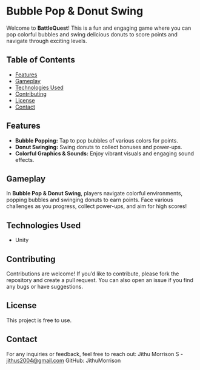 # Bubble Pop & Donut Swing

Welcome to **BattleQuest**! This is a fun and engaging game where you can pop colorful bubbles and swing delicious donuts to score points and navigate through exciting levels.

## Table of Contents
- [Features](#features)
- [Gameplay](#gameplay)
- [Technologies Used](#technologies-used)
- [Contributing](#contributing)
- [License](#license)
- [Contact](#contact)

## Features
- **Bubble Popping:** Tap to pop bubbles of various colors for points.
- **Donut Swinging:** Swing donuts to collect bonuses and power-ups.
- **Colorful Graphics & Sounds:** Enjoy vibrant visuals and engaging sound effects.

## Gameplay
In **Bubble Pop & Donut Swing**, players navigate colorful environments, popping bubbles and swinging donuts to earn points. Face various challenges as you progress, collect power-ups, and aim for high scores!

## Technologies Used
- Unity

## Contributing
Contributions are welcome! If you’d like to contribute, please fork the repository and create a pull request. You can also open an issue if you find any bugs or have suggestions.

## License
This project is free to use.

## Contact
For any inquiries or feedback, feel free to reach out:
Jithu Morrison S - jithus2004@gmail.com
GitHub: JithuMorrison
